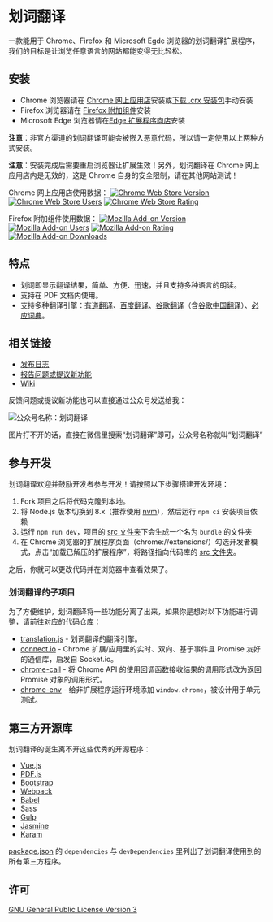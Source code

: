 # 划词翻译

一款能用于 Chrome、Firefox 和 Microsoft Egde 浏览器的划词翻译扩展程序，我们的目标是让浏览任意语言的网站都能变得无比轻松。

## 安装

 - Chrome 浏览器请在 [Chrome 网上应用店](https://chrome.google.com/webstore/detail/ikhdkkncnoglghljlkmcimlnlhkeamad)安装或[下载 .crx 安装包](https://github.com/Selection-Translator/crx-selection-translate/releases/latest)手动安装
 - Firefox 浏览器请在 [Firefox 附加组件](https://addons.mozilla.org/zh-CN/firefox/addon/hcfy/)安装
 - Microsoft Edge 浏览器请在[Edge 扩展程序商店](https://microsoftedge.microsoft.com/addons/detail/oikmahiipjniocckomdccmplodldodja)安装

**注意**：非官方渠道的划词翻译可能会被嵌入恶意代码，所以请一定使用以上两种方式安装。

**注意**：安装完成后需要重启浏览器让扩展生效！另外，划词翻译在 Chrome 网上应用店内是无效的，这是 Chrome 自身的安全限制，请在其他网站测试！

Chrome 网上应用店使用数据：
[![Chrome Web Store Version](https://img.shields.io/chrome-web-store/v/ikhdkkncnoglghljlkmcimlnlhkeamad.svg?style=flat-square&label=Chrome%20Web%20Store)](https://chrome.google.com/webstore/detail/ikhdkkncnoglghljlkmcimlnlhkeamad)
[![Chrome Web Store Users](https://img.shields.io/chrome-web-store/d/ikhdkkncnoglghljlkmcimlnlhkeamad.svg?style=flat-square&label=Users)](https://chrome.google.com/webstore/detail/ikhdkkncnoglghljlkmcimlnlhkeamad)
[![Chrome Web Store Rating](https://img.shields.io/chrome-web-store/rating/ikhdkkncnoglghljlkmcimlnlhkeamad.svg?style=flat-square&label=Rating)](https://chrome.google.com/webstore/detail/ikhdkkncnoglghljlkmcimlnlhkeamad)

Firefox 附加组件使用数据：
[![Mozilla Add-on Version](https://img.shields.io/amo/v/hcfy?style=flat-square&label=Mozilla%20Add-on)](https://addons.mozilla.org/zh-CN/firefox/addon/hcfy/)
[![Mozilla Add-on Users](https://img.shields.io/amo/users/hcfy?style=flat-square&label=Users)](https://addons.mozilla.org/zh-CN/firefox/addon/hcfy/)
[![Mozilla Add-on Rating](https://img.shields.io/amo/rating/hcfy?style=flat-square&label=Rating)](https://addons.mozilla.org/zh-CN/firefox/addon/hcfy/)
[![Mozilla Add-on Downloads](https://img.shields.io/amo/dw/hcfy?style=flat-square&label=Downloads)](https://addons.mozilla.org/zh-CN/firefox/addon/hcfy/)

## 特点

 - 划词即显示翻译结果，简单、方便、迅速，并且支持多种语言的朗读。
 - 支持在 PDF 文档内使用。
 - 支持多种翻译引擎：[有道翻译](http://fanyi.youdao.com/)、[百度翻译](http://fanyi.baidu.com/)、[谷歌翻译](https://translate.google.com/)（含[谷歌中国翻译](http://translate.google.cn/)）、[必应词典](http://cn.bing.com/dict/)。

## 相关链接

 + [发布日志](https://github.com/Selection-Translator/crx-selection-translate/releases)
 + [报告问题或提议新功能](https://github.com/Selection-Translator/crx-selection-translate/issues/new)
 + [Wiki](https://github.com/Selection-Translator/crx-selection-translate/wiki)

反馈问题或提议新功能也可以直接通过公众号发送给我：

![公众号名称：划词翻译](https://user-images.githubusercontent.com/5035625/77947483-8fe6a480-72f6-11ea-8318-5d89bf49c460.png)

图片打不开的话，直接在微信里搜索“划词翻译”即可，公众号名称就叫“划词翻译”

## 参与开发

划词翻译欢迎并鼓励开发者参与开发！请按照以下步骤搭建开发环境：

 1. Fork 项目之后将代码克隆到本地。
 2. 将 Node.js 版本切换到 8.x（推荐使用 [nvm](https://github.com/nvm-sh/nvm)），然后运行 `npm ci` 安装项目依赖
 3. 运行 `npm run dev`，项目的 [src 文件夹](https://github.com/Selection-Translator/crx-selection-translate/tree/master/src)下会生成一个名为 `bundle` 的文件夹
 4. 在 Chrome 浏览器的扩展程序页面（chrome://extensions/）勾选开发者模式，点击“加载已解压的扩展程序”，将路径指向代码库的 [src 文件夹](https://github.com/Selection-Translator/crx-selection-translate/tree/master/src)。

之后，你就可以更改代码并在浏览器中查看效果了。

### 划词翻译的子项目

为了方便维护，划词翻译将一些功能分离了出来，如果你是想对以下功能进行调整，请前往对应的代码仓库：

 + [translation.js](https://github.com/Selection-Translator/translation.js) - 划词翻译的翻译引擎。
 + [connect.io](https://github.com/Selection-Translator/connect.io) - Chrome 扩展/应用里的实时、双向、基于事件且 Promise 友好的通信库，启发自 Socket.io。
 + [chrome-call](https://github.com/Selection-Translator/chrome-call) - 将 Chrome API 的使用回调函数接收结果的调用形式改为返回 Promise 对象的调用形式。
 + [chrome-env](https://github.com/Selection-Translator/chrome-env) - 给非扩展程序运行环境添加 `window.chrome`，被设计用于单元测试。

## 第三方开源库

划词翻译的诞生离不开这些优秀的开源程序：

 - [Vue.js](http://vuejs.org/)
 - [PDF.js](https://mozilla.github.io/pdf.js/)
 - [Bootstrap](http://getbootstrap.com/)
 - [Webpack](http://webpack.github.io/)
 - [Babel](http://babeljs.io/)
 - [Sass](http://sass-lang.com/)
 - [Gulp](http://gulpjs.com/)
 - [Jasmine](http://jasmine.github.io/)
 - [Karam](https://karma-runner.github.io/)

[package.json](https://github.com/Selection-Translator/crx-selection-translate/blob/master/package.json) 的 `dependencies` 与 `devDependencies` 里列出了划词翻译使用到的所有第三方程序。

## 许可

[GNU General Public License Version 3](https://www.gnu.org/licenses/gpl.html)
